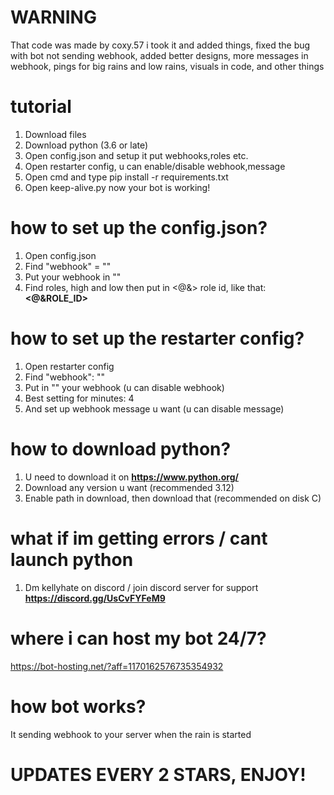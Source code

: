 # WARNING
That code was made by coxy.57 i took it and added things, fixed the bug with bot not sending webhook, added better designs, more messages in webhook, pings for big rains and low rains, visuals in code, and other things

# tutorial
1. Download files
2. Download python (3.6 or late)
3. Open config.json and setup it put webhooks,roles etc.
4. Open restarter config, u can enable/disable webhook,message
5. Open cmd and type pip install -r requirements.txt
6. Open keep-alive.py now your bot is working!

# how to set up the config.json?
1. Open config.json
2. Find "webhook" = ""
3. Put your webhook in ""
4. Find roles, high and low then put in <@&> role id, like that: **<@&ROLE_ID>**

# how to set up the restarter config?
1. Open restarter config
2. Find "webhook": ""
3. Put in "" your webhook (u can disable webhook)
4. Best setting for minutes: 4
5. And set up webhook message u want (u can disable message)

# how to download python? 
1. U need to download it on **https://www.python.org/**
2. Download any version u want (recommended 3.12)
3. Enable path in download, then download that (recommended on disk C)

# what if im getting errors / cant launch python
1. Dm kellyhate on discord / join discord server for support **https://discord.gg/UsCvFYFeM9**

# where i can host my bot 24/7?
https://bot-hosting.net/?aff=1170162576735354932

# how bot works?
It sending webhook to your server when the rain is started

# UPDATES EVERY 2 STARS, ENJOY!



